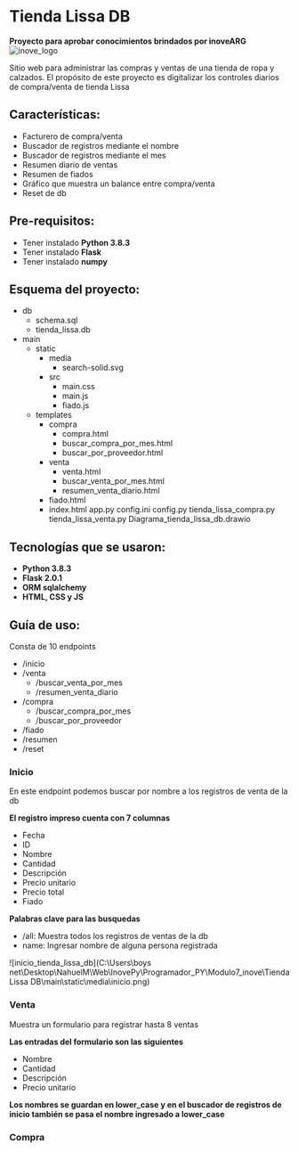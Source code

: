 # Tienda Lissa DB

**Proyecto para aprobar conocimientos brindados por inoveARG**
![inove_logo](https://inove.com.ar/wp-content/uploads/2020/03/cropped-3-1.png)

Sitio web para administrar las compras y ventas de una tienda de ropa y calzados.
El propósito de este proyecto es digitalizar los controles diarios de compra/venta de tienda Lissa

## Características:

- Facturero de compra/venta
- Buscador de registros mediante el nombre
- Buscador de registros mediante el mes
- Resumen diario de ventas
- Resumen de fiados
- Gráfico que muestra un balance entre compra/venta
- Reset de db

## Pre-requisitos:

- Tener instalado **Python 3.8.3**
- Tener instalado **Flask**
- Tener instalado **numpy**

## Esquema del proyecto:

- db
    - schema.sql
    - tienda_lissa.db
- main
    - static
        - media
            - search-solid.svg
        - src
            - main.css
            - main.js
            - fiado.js
    - templates
        - compra
            - compra.html
            - buscar_compra_por_mes.html
            - buscar_por_proveedor.html
        - venta
            - venta.html
            - buscar_venta_por_mes.html
            - resumen_venta_diario.html
        - fiado.html
        - index.html
    app.py
    config.ini
    config.py
    tienda_lissa_compra.py
    tienda_lissa_venta.py
    Diagrama_tienda_lissa_db.drawio

## Tecnologías que se usaron:

- **Python 3.8.3**
- **Flask 2.0.1**
- **ORM sqlalchemy**
- **HTML, CSS y JS**

## Guía de uso:

Consta de 10 endpoints
- /inicio
- /venta
    - /buscar_venta_por_mes
    - /resumen_venta_diario
- /compra
    - /buscar_compra_por_mes
    - /buscar_por_proveedor
- /fiado
- /resumen
- /reset

### Inicio

En este endpoint podemos buscar por nombre a los registros de venta de la db

**El registro impreso cuenta con 7 columnas**
- Fecha
- ID
- Nombre
- Cantidad
- Descripción
- Precio unitario
- Precio total
- Fiado

__Palabras clave para las busquedas__
- /all: Muestra todos los registros de ventas de la db
- name: Ingresar nombre de alguna persona registrada
<!-- Mostrar imagen de la interfaz de inicio -->
![inicio_tienda_lissa_db](C:\Users\boys net\Desktop\NahuelM\Web\InovePy\Programador_PY\Modulo7_inove\Tienda Lissa DB\main\static\media\inicio.png)

### Venta

Muestra un formulario para registrar hasta 8 ventas

**Las entradas del formulario son las siguientes**
- Nombre
- Cantidad
- Descripción
- Precio unitario

__Los nombres se guardan en lower_case y en el buscador de registros de inicio también se pasa el nombre ingresado a lower_case__
<!-- Mostrar imagen de la interfaz de inicio -->

### Compra